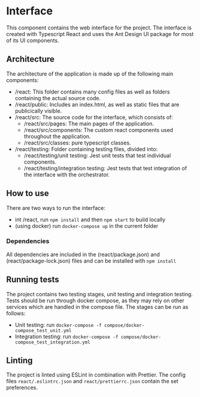 # Interface

This component contains the web interface for the project. The interface is created with Typescript React and uses the Ant Design UI package for most of its UI components.

## Architecture

The architecture of the application is made up of the following main components:

- /react: This folder contains many config files as well as folders containing the actual source code.
- /react/public: Includes an index.html, as well as static files that are publicically visible.
- /react/src: The source code for the interface, which consists of:
  - /react/src/pages: The main pages of the application.
  - /react/src/components: The custom react components used throughout the application.
  - /react/src/classes: pure typescript classes.
- /react/testing: Folder containing testing files, divided into:
  - /react/testing/unit testing: Jest unit tests that test individual components.
  - /react/testing/integration testing: Jest tests that test integration of the interface with the orchestrator.

## How to use

There are two ways to run the interface:
- int /react, run `npm install` and then `npm start` to build locally
- (using docker) run `docker-compose up` in the current folder 

### Dependencies

All dependencies are included in the (react/package.json) and (react/package-lock.json) files and can be installed with `npm install`

## Running tests

The project contains two testing stages, unit testing and integration testing.
Tests should be run through docker compose, as they may rely on other services which are handled in the compose file.
The stages can be run as follows:

- Unit testing: run `docker-compose -f compose/docker-compose_test_unit.yml`
- Integration testing: run `docker-compose -f compose/docker-compose_test_integration.yml`

## Linting
The project is linted using ESLint in combination with Prettier. The config files `react/.eslintrc.json` and `react/prettierrc.json` contain the set preferences.